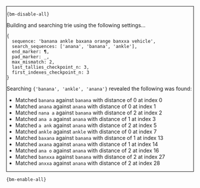 <div style="border:1px solid black;">

`{bm-disable-all}`

Building and searching trie using the following settings...

```
{
  sequence: 'banana ankle baxana orange banxxa vehicle',
  search_sequences: ['anana', 'banana', 'ankle'],
  end_marker: ¶,
  pad_marker: _,
  max_mismatch: 2,
  last_tallies_checkpoint_n: 3,
  first_indexes_checkpoint_n: 3
}

```


Searching `{'banana', 'ankle', 'anana'}` revealed the following was found:

 * Matched `banana` against `banana` with distance of 0 at index 0
 * Matched `anana` against `anana` with distance of 0 at index 1
 * Matched `nana a` against `banana` with distance of 2 at index 2
 * Matched `ana a` against `anana` with distance of 1 at index 3
 * Matched `a ank` against `anana` with distance of 2 at index 5
 * Matched `ankle` against `ankle` with distance of 0 at index 7
 * Matched `baxana` against `banana` with distance of 1 at index 13
 * Matched `axana` against `anana` with distance of 1 at index 14
 * Matched `ana o` against `anana` with distance of 2 at index 16
 * Matched `banxxa` against `banana` with distance of 2 at index 27
 * Matched `anxxa` against `anana` with distance of 2 at index 28
</div>

`{bm-enable-all}`

